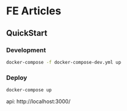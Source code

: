 # FE Articles

## QuickStart

### Development

``` bash
docker-compose -f docker-compose-dev.yml up
```

### Deploy

``` bash
docker-compose up
```

api: http://localhost:3000/

